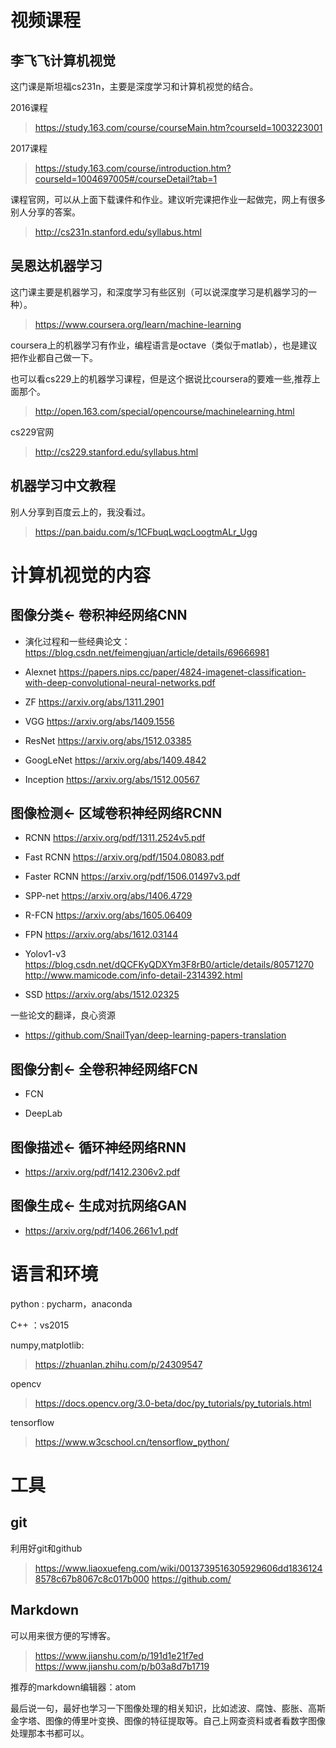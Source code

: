 
# 视频课程

## 李飞飞计算机视觉
这门课是斯坦福cs231n，主要是深度学习和计算机视觉的结合。

2016课程
>https://study.163.com/course/courseMain.htm?courseId=1003223001

2017课程
>https://study.163.com/course/introduction.htm?courseId=1004697005#/courseDetail?tab=1

课程官网，可以从上面下载课件和作业。建议听完课把作业一起做完，网上有很多别人分享的答案。
>http://cs231n.stanford.edu/syllabus.html

## 吴恩达机器学习
这门课主要是机器学习，和深度学习有些区别（可以说深度学习是机器学习的一种）。
>https://www.coursera.org/learn/machine-learning

coursera上的机器学习有作业，编程语言是octave（类似于matlab），也是建议把作业都自己做一下。

也可以看cs229上的机器学习课程，但是这个据说比coursera的要难一些,推荐上面那个。

>http://open.163.com/special/opencourse/machinelearning.html

cs229官网
>http://cs229.stanford.edu/syllabus.html

## 机器学习中文教程
别人分享到百度云上的，我没看过。

>https://pan.baidu.com/s/1CFbuqLwqcLoogtmALr_Ugg

# 计算机视觉的内容
## 图像分类<- 卷积神经网络CNN
- 演化过程和一些经典论文：
https://blog.csdn.net/feimengjuan/article/details/69666981

- Alexnet
https://papers.nips.cc/paper/4824-imagenet-classification-with-deep-convolutional-neural-networks.pdf

- ZF
https://arxiv.org/abs/1311.2901

- VGG
https://arxiv.org/abs/1409.1556

- ResNet
https://arxiv.org/abs/1512.03385

- GoogLeNet
https://arxiv.org/abs/1409.4842

- Inception
https://arxiv.org/abs/1512.00567

## 图像检测<- 区域卷积神经网络RCNN
- RCNN
https://arxiv.org/pdf/1311.2524v5.pdf

- Fast RCNN
https://arxiv.org/pdf/1504.08083.pdf

- Faster RCNN
https://arxiv.org/pdf/1506.01497v3.pdf

- SPP-net
https://arxiv.org/abs/1406.4729

- R-FCN
https://arxiv.org/abs/1605.06409

- FPN
https://arxiv.org/abs/1612.03144

- Yolov1-v3
https://blog.csdn.net/dQCFKyQDXYm3F8rB0/article/details/80571270
http://www.mamicode.com/info-detail-2314392.html

- SSD
https://arxiv.org/abs/1512.02325

 一些论文的翻译，良心资源

- https://github.com/SnailTyan/deep-learning-papers-translation

## 图像分割<- 全卷积神经网络FCN

- FCN

- DeepLab

## 图像描述<- 循环神经网络RNN
- https://arxiv.org/pdf/1412.2306v2.pdf

## 图像生成<- 生成对抗网络GAN
- https://arxiv.org/pdf/1406.2661v1.pdf

# 语言和环境
python : pycharm，anaconda

C++ ：vs2015

numpy,matplotlib:
>https://zhuanlan.zhihu.com/p/24309547

opencv
>https://docs.opencv.org/3.0-beta/doc/py_tutorials/py_tutorials.html

tensorflow
>https://www.w3cschool.cn/tensorflow_python/

# 工具
## git
利用好git和github
>https://www.liaoxuefeng.com/wiki/0013739516305929606dd18361248578c67b8067c8c017b000
>https://github.com/

## Markdown
可以用来很方便的写博客。

>https://www.jianshu.com/p/191d1e21f7ed
https://www.jianshu.com/p/b03a8d7b1719

推荐的markdown编辑器：atom

最后说一句，最好也学习一下图像处理的相关知识，比如滤波、腐蚀、膨胀、高斯金字塔、图像的傅里叶变换、图像的特征提取等。自己上网查资料或者看数字图像处理那本书都可以。
